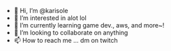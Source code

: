 - 👋 Hi, I’m @karisole
- 👀 I’m interested in alot lol
- 🌱 I’m currently learning game dev., aws, and more~!
- 💞️ I’m looking to collaborate on anything
- 📫 How to reach me ... dm on twitch

<!---
karisole/karisole is a ✨ special ✨ repository because its `README.md` (this file) appears on your GitHub profile.
You can click the Preview link to take a look at your changes.
--->
